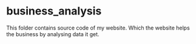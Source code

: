 # business_analysis
This folder contains source code of my website. Which the website helps the business by analysing data it get.

